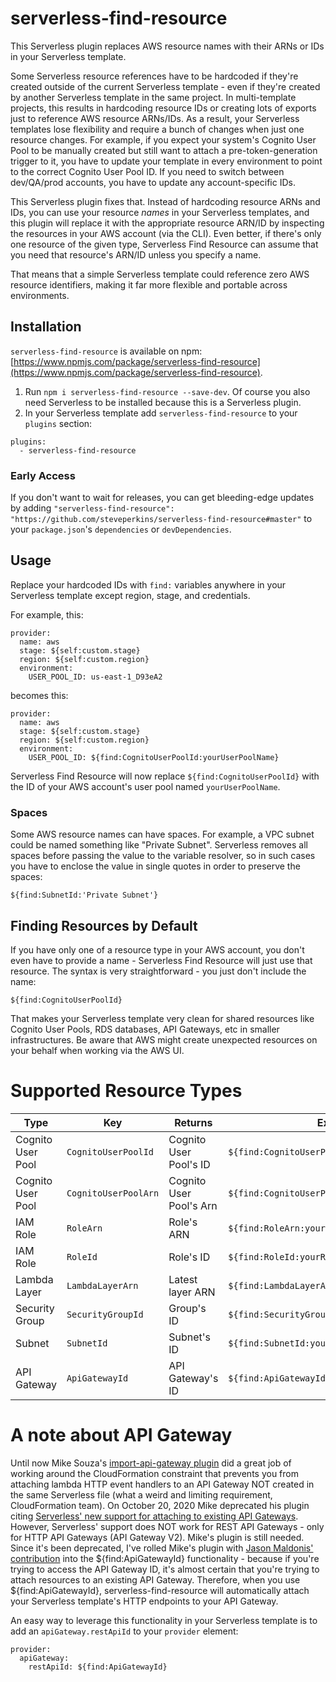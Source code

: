 # serverless-find-resource

This Serverless plugin replaces AWS resource names with their ARNs or IDs in your Serverless template.

Some Serverless resource references have to be hardcoded if they're created outside of the current Serverless template - even if they're created by another Serverless template in the same project. In multi-template projects, this results in hardcoding resource IDs or creating lots of exports just to reference AWS resource ARNs/IDs. As a result, your Serverless templates lose flexibility and require a bunch of changes when just one resource changes. For example, if you expect your system's Cognito User Pool to be manually created but still want to attach a pre-token-generation trigger to it, you have to update your template in every environment to point to the correct Cognito User Pool ID. If you need to switch between dev/QA/prod accounts, you have to update any account-specific IDs.

This Serverless plugin fixes that. Instead of hardcoding resource ARNs and IDs, you can use your resource _names_ in your Serverless templates, and this plugin will replace it with the appropriate resource ARN/ID by inspecting the resources in your AWS account (via the CLI). Even better, if there's only one resource of the given type, Serverless Find Resource can assume that you need that resource's ARN/ID unless you specify a name.

That means that a simple Serverless template could reference zero AWS resource identifiers, making it far more flexible and portable across environments.

## Installation

`serverless-find-resource` is available on npm: [https://www.npmjs.com/package/serverless-find-resource](https://www.npmjs.com/package/serverless-find-resource).

1. Run `npm i serverless-find-resource --save-dev`. Of course you also need Serverless to be installed because this is a Serverless plugin.
2. In your Serverless template add `serverless-find-resource` to your `plugins` section:

```
plugins:
  - serverless-find-resource
```

### Early Access

If you don't want to wait for releases, you can get bleeding-edge updates by adding `"serverless-find-resource": "https://github.com/steveperkins/serverless-find-resource#master"` to your `package.json`'s `dependencies` or `devDependencies`.

## Usage

Replace your hardcoded IDs with `find:` variables anywhere in your Serverless template except region, stage, and credentials.

For example, this:

```
provider:
  name: aws
  stage: ${self:custom.stage}
  region: ${self:custom.region}
  environment:
    USER_POOL_ID: us-east-1_D93eA2
```

becomes this:

```
provider:
  name: aws
  stage: ${self:custom.stage}
  region: ${self:custom.region}
  environment:
    USER_POOL_ID: ${find:CognitoUserPoolId:yourUserPoolName}
```

Serverless Find Resource will now replace `${find:CognitoUserPoolId}` with the ID of your AWS account's user pool named `yourUserPoolName`.

### Spaces
Some AWS resource names can have spaces. For example, a VPC subnet could be named something like "Private Subnet". Serverless removes all spaces before passing the value to the variable resolver, so in such cases you have to enclose the value in single quotes in order to preserve the spaces:

```
${find:SubnetId:'Private Subnet'}
```

## Finding Resources by Default

If you have only one of a resource type in your AWS account, you don't even have to provide a name - Serverless Find Resource will just use that resource. The syntax is very straightforward - you just don't include the name:

```
${find:CognitoUserPoolId}
```

That makes your Serverless template very clean for shared resources like Cognito User Pools, RDS databases, API Gateways, etc in smaller infrastructures. Be aware that AWS might create unexpected resources on your behalf when working via the AWS UI.

# Supported Resource Types

| Type              | Key                 | Returns                | Example                                      |
| ----------------- | ------------------- | ---------------------- | -------------------------------------------- |
| Cognito User Pool | `CognitoUserPoolId` | Cognito User Pool's ID | `${find:CognitoUserPoolId:yourUserPoolName}` |
| Cognito User Pool | `CognitoUserPoolArn`| Cognito User Pool's Arn| `${find:CognitoUserPoolArn:yourUserPoolName}`|
| IAM Role          | `RoleArn`           | Role's ARN             | `${find:RoleArn:yourRoleName}`               |
| IAM Role          | `RoleId`            | Role's ID              | `${find:RoleId:yourRoleName}`                |
| Lambda Layer      | `LambdaLayerArn`    | Latest layer ARN       | `${find:LambdaLayerArn:yourLayerName}`       |
| Security Group    | `SecurityGroupId`   | Group's ID             | `${find:SecurityGroupId:yourGroupName}`      |
| Subnet            | `SubnetId`          | Subnet's ID            | `${find:SubnetId:yourSubnetName}`            |
| API Gateway       | `ApiGatewayId`      | API Gateway's ID       | `${find:ApiGatewayId:yourApiGatewayName}`    |

# A note about API Gateway
Until now Mike Souza's [import-api-gateway plugin](https://github.com/MikeSouza/serverless-import-apigateway) did a great job of working around the CloudFormation constraint that prevents you from attaching lambda HTTP event handlers to an API Gateway NOT created in the same Serverless file (what a weird and limiting requirement, CloudFormation team). On October 20, 2020 Mike deprecated his plugin citing [Serverless' new support for attaching to existing API Gateways](https://www.serverless.com/framework/docs/providers/aws/events/apigateway/#easiest-and-cicd-friendly-example-of-using-shared-api-gateway-and-api-resources). However, Serverless' support does NOT work for REST API Gateways - only for HTTP API Gateways (API Gateway V2). Mike's plugin is still needed. Since it's been deprecated, I've rolled Mike's plugin with [Jason Maldonis' contribution](https://github.com/jjmaldonis) into the ${find:ApiGatewayId} functionality - because if you're trying to access the API Gateway ID, it's almost certain that you're trying to attach resources to an existing API Gateway. Therefore, when you use ${find:ApiGatewayId}, serverless-find-resource will automatically attach your Serverless template's HTTP endpoints to your API Gateway.

An easy way to leverage this functionality in your Serverless template is to add an `apiGateway.restApiId` to your `provider` element:

```
provider:
  apiGateway:
    restApiId: ${find:ApiGatewayId}
```